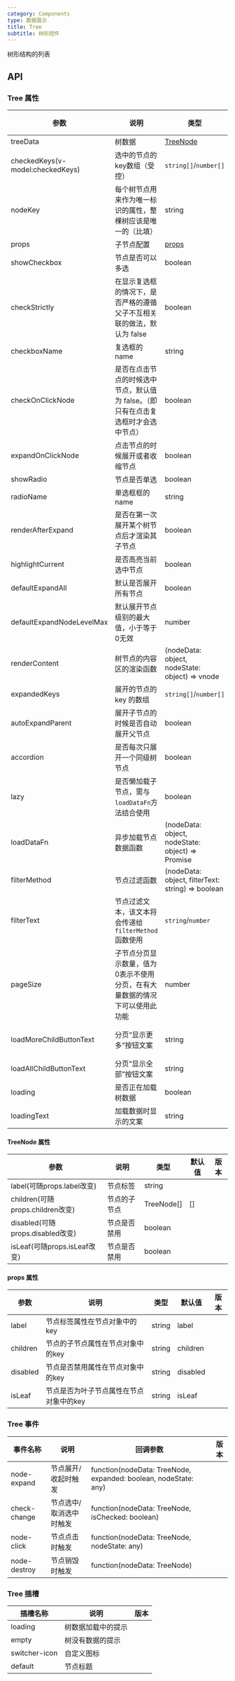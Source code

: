 ```yaml
---
category: Components
type: 数据展示
title: Tree
subtitle: 树形控件
---
```


树形结构的列表

## API

### Tree 属性

| 参数                               | 说明                                         | 类型                                                    | 默认值     | 版本  |
|----------------------------------|--------------------------------------------|-------------------------------------------------------|---------|-----|
| treeData                         | 树数据                                        | [TreeNode](#TreeNode)                               | {}      |     |
| checkedKeys(v-model:checkedKeys) | 选中的节点的key数组（受控）                            | `string[]`/`number[]`                                 | []      |     |
| nodeKey                          | 每个树节点用来作为唯一标识的属性，整棵树应该是唯一的（比填）             | string                                                |         |     |
| props                            | 子节点配置                                      | [props](#props)                                   |         |     |
| showCheckbox                     | 节点是否可以多选                                   | boolean                                               | false   |     |
| checkStrictly                    | 在显示复选框的情况下，是否严格的遵循父子不互相关联的做法，默认为 false     | boolean                                               | false   |     |
| checkboxName                     | 复选框的name                                   | string                                                |         |     |
| checkOnClickNode                 | 是否在点击节点的时候选中节点，默认值为 false。（即只有在点击复选框时才会选中节点） | boolean                                               | false   |     |
| expandOnClickNode                | 点击节点的时候展开或者收缩节点                            | boolean                                               | true    |     |
| showRadio                        | 节点是否单选                                     | boolean                                               | false   |     |
| radioName                        | 单选框框的name                                  | string                                                | --      |     |
| renderAfterExpand                | 是否在第一次展开某个树节点后才渲染其子节点                      | boolean                                               | true    |     |
| highlightCurrent                 | 是否高亮当前选中节点                                 | boolean                                               | false   |     |
| defaultExpandAll                 | 默认是否展开所有节点                                 | boolean                                               | false   |     |
| defaultExpandNodeLevelMax        | 默认展开节点级别的最大值，小于等于0无效                       | number                                                | 0       |     |
| renderContent                    | 树节点的内容区的渲染函数                               | (nodeData: object, nodeState: object) => vnode        |         |     |
| expandedKeys                     | 展开的节点的 key 的数组                             | `string[]`/`number[]`                                 | []      |     |
| autoExpandParent                 | 展开子节点的时候是否自动展开父节点                          | boolean                                               | true    |     |
| accordion                        | 是否每次只展开一个同级树节点                             | boolean                                               | false   |     |
| lazy                             | 是否懒加载子节点，需与`loadDataFn`方法结合使用              | boolean                                               | false   |     |
| loadDataFn                       | 异步加载节点数据函数                                 | (nodeData: object, nodeState: object) => Promise<any> |         |     |
| filterMethod                     | 节点过滤函数                                     | (nodeData: object, filterText: string) => boolean     |         |     |
| filterText                       | 节点过滤文本，该文本将会传递给`filterMethod`函数使用          | `string`/`number`                                     |         |     |
| pageSize                         | 子节点分页显示数量，值为0表示不使用分页，在有大量数据的情况下可以使用此功能     | number                                                | 0       |     |
| loadMoreChildButtonText          | 分页“显示更多”按钮文案                               | string                                                | ...显示更多 |     |
| loadAllChildButtonText           | 分页“显示全部”按钮文案                               | string                                                | 显示全部    |     |
| loading                          | 是否正在加载树数据                                  | boolean                                               | false   |     |
| loadingText                      | 加载数据时显示的文案                                 | string                                                | 加载中...  |     |

#### TreeNode 属性

| 参数                               | 说明                  | 类型         | 默认值 | 版本  |
|----------------------------------|---------------------|------------|---|-----|
| label(可随props.label改变)           | 节点标签    | string     |   |     |
| children(可随props.children改变)     | 节点的子节点   | TreeNode[] | [] |     |
| disabled(可随props.disabled改变)     | 节点是否禁用    | boolean    |   |     |
| isLeaf(可随props.isLeaf改变)         | 节点是否禁用 | boolean     |   |     |

#### props 属性

| 参数       | 说明                  | 类型     | 默认值   | 版本  |
|----------|---------------------|--------|-------|-----|
| label    | 节点标签属性在节点对象中的key    | string | label |     |
| children | 节点的子节点属性在节点对象中的key    | string | children  |     |
| disabled | 节点是否禁用属性在节点对象中的key    | string |    disabled   |     |
| isLeaf   | 节点是否为叶子节点属性在节点对象中的key | string |    isLeaf   |     |

### Tree 事件

| 事件名称          | 说明           | 回调参数                                                             | 版本    |
|---------------|--------------|------------------------------------------------------------------|-------|
| node-expand   | 节点展开/收起时触发   | function(nodeData: TreeNode, expanded: boolean, nodeState: any)  |       |
| check-change  | 节点选中/取消选中时触发 | function(nodeData: TreeNode, isChecked: boolean) |       |
| node-click    | 节点点击时触发      | function(nodeData: TreeNode, nodeState: any) |       |
| node-destroy  | 节点销毁时触发      | function(nodeData: TreeNode) |       |


### Tree 插槽

| 插槽名称          | 说明        | 版本  |
|---------------|-----------|-----|
| loading       | 树数据加载中的提示 |     |
| empty         | 树没有数据的提示  |     |
| switcher-icon | 自定义图标     |     |
| default       | 节点标题      |     |
